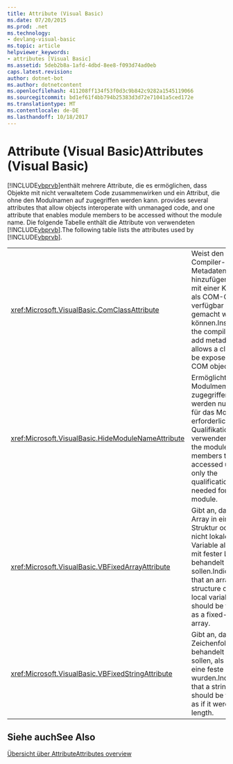 ```yaml
---
title: Attribute (Visual Basic)
ms.date: 07/20/2015
ms.prod: .net
ms.technology:
- devlang-visual-basic
ms.topic: article
helpviewer_keywords:
- attributes [Visual Basic]
ms.assetid: 5deb2b8a-1afd-4dbd-8ee8-f093d74ad0eb
caps.latest.revision: 
author: dotnet-bot
ms.author: dotnetcontent
ms.openlocfilehash: 411208ff134f53f0d3c9b842c9282a1545119066
ms.sourcegitcommit: bd1ef61f4bb794b25383d3d72e71041a5ced172e
ms.translationtype: MT
ms.contentlocale: de-DE
ms.lasthandoff: 10/18/2017
---
```

# <a name="attributes-visual-basic"></a><span data-ttu-id="4174e-102">Attribute (Visual Basic)</span><span class="sxs-lookup"><span data-stu-id="4174e-102">Attributes (Visual Basic)</span></span>
[!INCLUDE[vbprvb](~/includes/vbprvb-md.md)]<span data-ttu-id="4174e-103">enthält mehrere Attribute, die es ermöglichen, dass Objekte mit nicht verwaltetem Code zusammenwirken und ein Attribut, die ohne den Modulnamen auf zugegriffen werden kann.</span><span class="sxs-lookup"><span data-stu-id="4174e-103"> provides several attributes that allow objects interoperate with unmanaged code, and one attribute that enables module members to be accessed without the module name.</span></span> <span data-ttu-id="4174e-104">Die folgende Tabelle enthält die Attribute von verwendeten [!INCLUDE[vbprvb](~/includes/vbprvb-md.md)].</span><span class="sxs-lookup"><span data-stu-id="4174e-104">The following table lists the attributes used by [!INCLUDE[vbprvb](~/includes/vbprvb-md.md)].</span></span>  
  
|||  
|---|---|  
|<xref:Microsoft.VisualBasic.ComClassAttribute>|<span data-ttu-id="4174e-105">Weist den Compiler-Metadaten hinzufügen, die mit einer Klasse als COM-Objekt verfügbar gemacht werden können.</span><span class="sxs-lookup"><span data-stu-id="4174e-105">Instructs the compiler to add metadata that allows a class to be exposed as a COM object.</span></span>|  
|<xref:Microsoft.VisualBasic.HideModuleNameAttribute>|<span data-ttu-id="4174e-106">Ermöglicht die Modulmember zugegriffen werden nur die für das Modul erforderlichen Qualifikation verwenden.</span><span class="sxs-lookup"><span data-stu-id="4174e-106">Allows the module members to be accessed using only the qualification needed for the module.</span></span>|  
|<xref:Microsoft.VisualBasic.VBFixedArrayAttribute>|<span data-ttu-id="4174e-107">Gibt an, dass ein Array in einer Struktur oder eine nicht lokale Variable als Array mit fester Länge behandelt werden sollen.</span><span class="sxs-lookup"><span data-stu-id="4174e-107">Indicates that an array in a structure or non-local variable should be treated as a fixed-length array.</span></span>|  
|<xref:Microsoft.VisualBasic.VBFixedStringAttribute>|<span data-ttu-id="4174e-108">Gibt an, dass eine Zeichenfolge behandelt werden sollen, als ob er eine feste Länge wurden.</span><span class="sxs-lookup"><span data-stu-id="4174e-108">Indicates that a string should be treated as if it were fixed length.</span></span>|  
  
## <a name="see-also"></a><span data-ttu-id="4174e-109">Siehe auch</span><span class="sxs-lookup"><span data-stu-id="4174e-109">See Also</span></span>  
 [<span data-ttu-id="4174e-110">Übersicht über Attribute</span><span class="sxs-lookup"><span data-stu-id="4174e-110">Attributes overview</span></span>](../../visual-basic/programming-guide/concepts/attributes/index.md)
